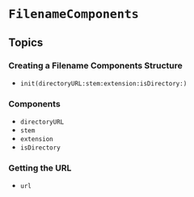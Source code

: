 # ``FilenameComponents``

## Topics

### Creating a Filename Components Structure

- ``init(directoryURL:stem:extension:isDirectory:)``

### Components

- ``directoryURL``
- ``stem``
- ``extension``
- ``isDirectory``

### Getting the URL

- ``url``
